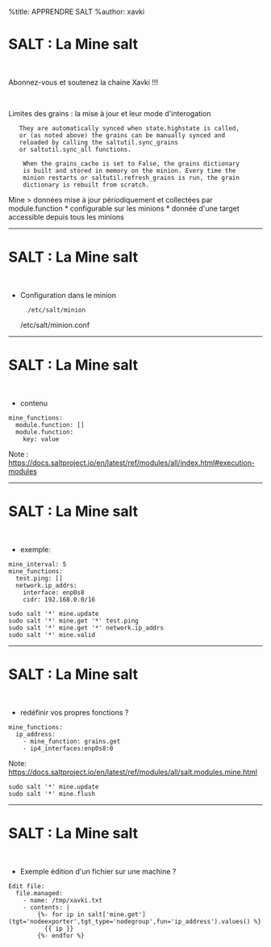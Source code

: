 %title: APPRENDRE SALT
%author: xavki


# SALT : La Mine salt

<br>

Abonnez-vous et soutenez la chaine Xavki !!!

<br>

Limites des grains : la mise à jour et leur mode d'interogation

```
   They are automatically synced when state.highstate is called,
   or (as noted above) the grains can be manually synced and
   reloaded by calling the saltutil.sync_grains
   or saltutil.sync_all functions.
```

```
    When the grains_cache is set to False, the grains dictionary
    is built and stored in memory on the minion. Every time the
    minion restarts or saltutil.refresh_grains is run, the grain
    dictionary is rebuilt from scratch.
```

Mine > données mise à jour périodiquement et collectées par module.function
				* configurable sur les minions
				* donnée d'une target accessible depuis tous les minions			


-------------------------------------------------------------------------------------------------

# SALT : La Mine salt


<br>

* Configuration dans le minion

		/etc/salt/minion

    /etc/salt/minion.conf

-------------------------------------------------------------------------------------------------

# SALT : La Mine salt


<br>

* contenu

```
mine_functions:
  module.function: []
  module.function:
    key: value
```

Note : 
https://docs.saltproject.io/en/latest/ref/modules/all/index.html#execution-modules

-------------------------------------------------------------------------------------------------

# SALT : La Mine salt


<br>

* exemple:

```
mine_interval: 5
mine_functions:
  test.ping: []
  network.ip_addrs:
    interface: enp0s8
    cidr: 192.168.0.0/16
```

```
sudo salt '*' mine.update
sudo salt '*' mine.get '*' test.ping
sudo salt '*' mine.get '*' network.ip_addrs
sudo salt '*' mine.valid
```


-------------------------------------------------------------------------------------------------

# SALT : La Mine salt


<br>

* redéfinir vos propres fonctions ?

```
mine_functions:
  ip_address:
    - mine_function: grains.get
    - ip4_interfaces:enp0s8:0
```

Note:
https://docs.saltproject.io/en/latest/ref/modules/all/salt.modules.mine.html

```
sudo salt '*' mine.update
sudo salt '*' mine.flush
```

-------------------------------------------------------------------------------------------------

# SALT : La Mine salt


<br>

* Exemple édition d'un fichier sur une machine ?

```
Edit file:
  file.managed:
    - name: /tmp/xavki.txt
    - contents: |
        {%- for ip in salt['mine.get'](tgt='nodeexporter',tgt_type='nodegroup',fun='ip_address').values() %}
          {{ ip }}
        {%- endfor %}
```
